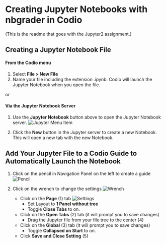 # Creating Jupyter Notebooks with nbgrader in Codio 

(This is the readme that goes with the Jupyter2 assignment.)
## Creating a Jupyter Notebook File


#### From the Codio menu
1. Select **File > New File**
2. Name your file including the extension .ipynb. Codio will launch the Jupyter Notebook when you open the file.


or 

#### Via the Jupyter Notebook Server
1. Use the **Jupyter Notebook** button above to open the Jupyter Notebook server.
![Jupyter Menu Item](https://global.codio.com/content/jupytermenuitem.png)

2. Click the **New** button in the Jupyter server to create a new Notebook. This will open a new tab with the new Notebook.


## Add Your Jupyter File to a Codio Guide to Automatically Launch the Notebook

1. Click on the pencil in Navigation Panel on the left to create a guide
![Pencil](https://global.codio.com/content/pencil.png)

2. Click on the wrench to change the settings
![Wrench](https://global.codio.com/content/wrench.png)

    - Click on the **Page** (1) tab
![Settings](https://global.codio.com/content/settings-numbered.png)
        - Set Layout to **1 Panel without tree**
        - Toggle **Close Tabs** to on.
    - Click on the **Open Tabs** (2) tab (it will prompt you to save changes)
        - Drag the Jupyter file from your file tree to the center (4)
    - Click on the **Global** (3) tab (it will prompt you to save changes)
        - Toggle **Collapsed on Start** to on.
    - Click **Save and Close Setting** (5)
